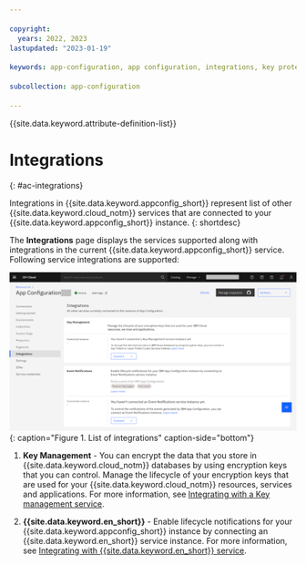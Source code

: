 ```yaml
---

copyright:
  years: 2022, 2023
lastupdated: "2023-01-19"

keywords: app-configuration, app configuration, integrations, key protect, key management, hyper protect, hpcs, event notifications, en

subcollection: app-configuration

---
```


{{site.data.keyword.attribute-definition-list}}

# Integrations
{: #ac-integrations}

Integrations in {{site.data.keyword.appconfig_short}} represent list of other {{site.data.keyword.cloud_notm}} services that are connected to your {{site.data.keyword.appconfig_short}} instance.
{: shortdesc}

The **Integrations** page displays the services supported along with integrations in the current {{site.data.keyword.appconfig_short}} service. Following service integrations are supported:

![List of integrations](images/ac-integrations-default.png "List of integrations"){: caption="Figure 1. List of integrations" caption-side="bottom"}

1. **Key Management** - You can encrypt the data that you store in {{site.data.keyword.cloud_notm}} databases by using encryption keys that you can control. Manage the lifecycle of your encryption keys that are used for your {{site.data.keyword.cloud_notm}} resources, services and applications. For more information, see [Integrating with a Key management service](/docs/app-configuration?topic=app-configuration-ac-int-key-management).

1. **{{site.data.keyword.en_short}}** - Enable lifecycle notifications for your {{site.data.keyword.appconfig_short}} instance by connecting an {{site.data.keyword.en_short}} service instance. For more information, see [Integrating with {{site.data.keyword.en_short}} service](/docs/app-configuration?topic=app-configuration-ac-int-en).

